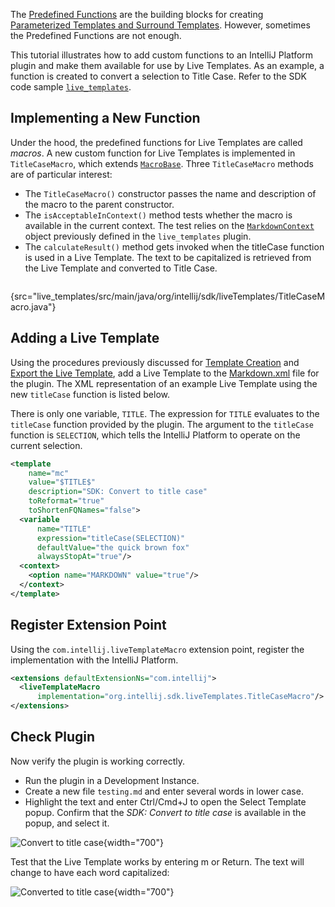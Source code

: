 [//]: # (title: Creating New Functions for Live Templates)

<!-- Copyright 2000-2022 JetBrains s.r.o. and other contributors. Use of this source code is governed by the Apache 2.0 license that can be found in the LICENSE file. -->

The [Predefined Functions](https://www.jetbrains.com/help/idea/template-variables.html?s=quick#predefined_functions) are the building blocks for creating [Parameterized Templates and Surround Templates](https://www.jetbrains.com/help/idea/using-live-templates.html?s=quick#live_templates_types).
However, sometimes the Predefined Functions are not enough.

This tutorial illustrates how to add custom functions to an IntelliJ Platform plugin and make them available for use by Live Templates.
As an example, a function is created to convert a selection to Title Case.
Refer to the SDK code sample [`live_templates`](https://github.com/JetBrains/intellij-sdk-code-samples/tree/main/live_templates).

## Implementing a New Function

Under the hood, the predefined functions for Live Templates are called _macros_.
A new custom function for Live Templates is implemented in `TitleCaseMacro`, which extends [`MacroBase`](upsource:///platform/lang-impl/src/com/intellij/codeInsight/template/macro/MacroBase.java).
Three `TitleCaseMacro` methods are of particular interest:
* The `TitleCaseMacro()` constructor passes the name and description of the macro to the parent constructor.
* The `isAcceptableInContext()` method tests whether the macro is available in the current context.
  The test relies on the [`MarkdownContext`](template_support.md#implement-templatecontexttype) object previously defined in the `live_templates` plugin.
* The `calculateResult()` method gets invoked when the titleCase function is used in a Live Template.
  The text to be capitalized is retrieved from the Live Template and converted to Title Case.

```java
```
{src="live_templates/src/main/java/org/intellij/sdk/liveTemplates/TitleCaseMacro.java"}

## Adding a Live Template

Using the procedures previously discussed for [Template Creation](template_support.md#template-creation) and [Export the Live Template](template_support.md#export-the-live-template), add a Live Template to the [Markdown.xml](https://github.com/JetBrains/intellij-sdk-code-samples/tree/main/live_templates/src/main/resources/liveTemplates) file for the plugin.
The XML representation of an example Live Template using the new `titleCase` function is listed below.

There is only one variable, `TITLE`.
The expression for `TITLE` evaluates to the `titleCase` function provided by the plugin.
The argument to the `titleCase` function is `SELECTION`, which tells the IntelliJ Platform to operate on the current selection.

```xml
<template
    name="mc"
    value="$TITLE$"
    description="SDK: Convert to title case"
    toReformat="true"
    toShortenFQNames="false">
  <variable
      name="TITLE"
      expression="titleCase(SELECTION)"
      defaultValue="the quick brown fox"
      alwaysStopAt="true"/>
  <context>
    <option name="MARKDOWN" value="true"/>
  </context>
</template>
```

## Register Extension Point

Using the `com.intellij.liveTemplateMacro` extension point, register the implementation with the IntelliJ Platform.

```xml
<extensions defaultExtensionNs="com.intellij">
  <liveTemplateMacro
      implementation="org.intellij.sdk.liveTemplates.TitleCaseMacro"/>
</extensions>
```

## Check Plugin

Now verify the plugin is working correctly.
* Run the plugin in a Development Instance.
* Create a new file `testing.md` and enter several words in lower case.
* Highlight the text and enter <shortcut>Ctrl/Cmd+J</shortcut> to open the Select Template popup.
  Confirm that the _SDK: Convert to title case_ is available in the popup, and select it.

![Convert to title case](invoke_titleCase.png){width="700"}

Test that the Live Template works by entering <shortcut>m</shortcut> or <shortcut>Return</shortcut>.
The text will change to have each word capitalized:

![Converted to title case](applied_titleCase.png){width="700"}
